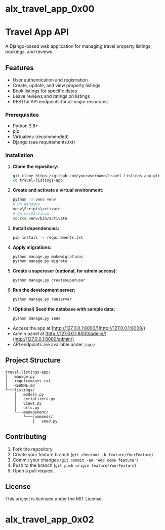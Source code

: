 # alx_travel_app_0x00
# Travel App API

A Django-based web application for managing travel property listings, bookings, and reviews.

## Features

- User authentication and registration
- Create, update, and view property listings
- Book listings for specific dates
- Leave reviews and ratings on listings
- RESTful API endpoints for all major resources


### Prerequisites

- Python 3.8+
- pip
- Virtualenv (recommended)
- Django (see requirements.txt)

### Installation

1. **Clone the repository:**
   ```sh
   git clone https://github.com/yourusername/travel-listings-app.git
   cd travel-listings-app
   ```

2. **Create and activate a virtual environment:**
   ```sh
   python -m venv venv
   # On Windows
   venv\Scripts\activate
   # On macOS/Linux
   source venv/bin/activate
   ```

3. **Install dependencies:**
   ```sh
   pip install -r requirements.txt
   ```

4. **Apply migrations:**
   ```sh
   python manage.py makemigrations
   python manage.py migrate
   ```
   

5. **Create a superuser (optional, for admin access):**
   ```sh
   python manage.py createsuperuser
   ```

6. **Run the development server:**
   ```sh
   python manage.py runserver
   ```

7. **(Optional) Seed the database with sample data:**
   ```sh
   python manage.py seed
   ```


- Access the app at [http://127.0.0.1:8000/](http://127.0.0.1:8000/)
- Admin panel at [http://127.0.0.1:8000/admin/](http://127.0.0.1:8000/admin/)
- API endpoints are available under `/api/`

## Project Structure

```
travel-listings-app/
│   manage.py
│   requirements.txt
│   README.md
└───listings/
    │   models.py
    │   serializers.py
    │   views.py
    │   urls.py
    └───management/
        └───commands/
            │   seed.py
```

## Contributing

1. Fork the repository
2. Create your feature branch (`git checkout -b feature/YourFeature`)
3. Commit your changes (`git commit -am 'Add some feature'`)
4. Push to the branch (`git push origin feature/YourFeature`)
5. Open a pull request

## License

This project is licensed under the MIT License.
# alx_travel_app_0x02
